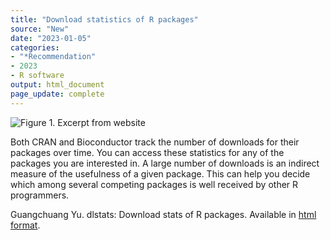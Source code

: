```yaml
---
title: "Download statistics of R packages"
source: "New"
date: "2023-01-05"
categories:
- "*Recommendation"
- 2023
- R software
output: html_document
page_update: complete
---
```


![Figure 1. Excerpt from website](http://www.pmean.com/new-images/23/dlstats-package-01.png)

<div class="notes">

Both CRAN and Bioconductor track the number of downloads for their packages over time. You can access these statistics for any of the packages you are interested in. A large number of downloads is an indirect measure of the usefulness of a given package. This can help you decide which among several competing packages is well received by other R programmers.

Guangchuang Yu. dlstats: Download stats of R packages. Available in [html format][gyu1].

[gyu1]: https://cran.r-project.org/web/packages/dlstats/vignettes/dlstats.html

</div>
